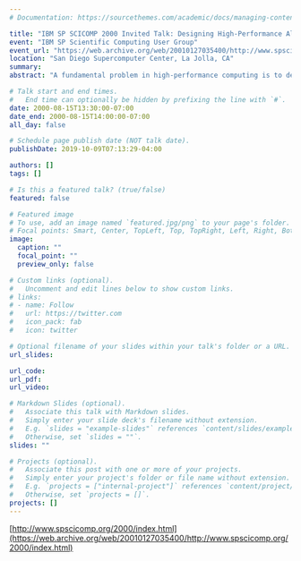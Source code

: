 ```yaml
---
# Documentation: https://sourcethemes.com/academic/docs/managing-content/

title: "IBM SP SCICOMP 2000 Invited Talk: Designing High-Performance Algorithms for SMP Clusters"
event: "IBM SP Scientific Computing User Group"
event_url: "https://web.archive.org/web/20010127035400/http://www.spscicomp.org/2000/index.html"
location: "San Diego Supercomputer Center, La Jolla, CA"
summary:
abstract: "A fundamental problem in high-performance computing is to design high-level, architecture independent, algorithms that execute efficiently on general purpose parallel machines. We describe a methodology for developing high performance programs running on clusters of SMP nodes. Our methodology is based on an open source library (called SIMPLE) of collective communication primitives that make efficient use of the hybrid shared and message passing environment. Using SIMPLE, we address a number of basic combinatorial computations that are commonly needed in various large scale applications. Our research has produced the fastest known high-level, practical algorithms for many combinatorial problems such as sorting, personalized communication, selection, list ranking, and data redistribution, on general purpose parallel machines. SIMPLE contains interfaces to C, C++, and Fortran, and is built on top of the Message-Passing Interface and POSIX threads."

# Talk start and end times.
#   End time can optionally be hidden by prefixing the line with `#`.
date: 2000-08-15T13:30:00-07:00
date_end: 2000-08-15T14:00:00-07:00
all_day: false

# Schedule page publish date (NOT talk date).
publishDate: 2019-10-09T07:13:29-04:00

authors: []
tags: []

# Is this a featured talk? (true/false)
featured: false

# Featured image
# To use, add an image named `featured.jpg/png` to your page's folder. 
# Focal points: Smart, Center, TopLeft, Top, TopRight, Left, Right, BottomLeft, Bottom, BottomRight.
image:
  caption: ""
  focal_point: ""
  preview_only: false

# Custom links (optional).
#   Uncomment and edit lines below to show custom links.
# links:
# - name: Follow
#   url: https://twitter.com
#   icon_pack: fab
#   icon: twitter

# Optional filename of your slides within your talk's folder or a URL.
url_slides:

url_code:
url_pdf:
url_video:

# Markdown Slides (optional).
#   Associate this talk with Markdown slides.
#   Simply enter your slide deck's filename without extension.
#   E.g. `slides = "example-slides"` references `content/slides/example-slides.md`.
#   Otherwise, set `slides = ""`.
slides: ""

# Projects (optional).
#   Associate this post with one or more of your projects.
#   Simply enter your project's folder or file name without extension.
#   E.g. `projects = ["internal-project"]` references `content/project/deep-learning/index.md`.
#   Otherwise, set `projects = []`.
projects: []
---
```


[http://www.spscicomp.org/2000/index.html](https://web.archive.org/web/20010127035400/http://www.spscicomp.org/2000/index.html)
